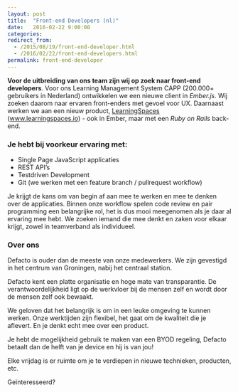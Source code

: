```yaml
---
layout: post
title:  "Front-end Developers (nl)"
date:   2016-02-22 9:00:00
categories:
redirect_from:
  - /2015/08/19/front-end-developer.html
  - /2016/02/22/front-end-developers.html
permalink: front-end-developer
---
```

**Voor de uitbreiding van ons team zijn wij op zoek naar front-end developers**. Voor ons Learning Management System CAPP (200.000+ gebruikers in Nederland) ontwikkelen we een nieuwe client in _Ember.js_.
Wij zoeken daarom naar ervaren front-enders met gevoel voor UX. Daarnaast werken we aan een nieuw product, [LearningSpaces](http://www.learningspaces.io) (www.learningspaces.io) - ook in Ember, maar met een _Ruby on Rails_ back-end.

### Je hebt bij voorkeur ervaring met:

*   Single Page JavaScript applicaties
*   REST API&#8217;s
*   Testdriven Development
*   Git (we werken met een feature branch / pullrequest workflow)

Je krijgt de kans om van begin af aan mee te werken en mee te denken over de applicaties. Binnen onze workflow spelen code review en pair programming een belangrijke rol, het is dus mooi meegenomen als je daar al ervaring mee hebt. We zoeken iemand die mee denkt en zaken voor elkaar krijgt, zowel in teamverband als individueel.

### Over ons

Defacto is ouder dan de meeste van onze medewerkers. We zijn gevestigd in het centrum van Groningen, nabij het centraal station.

Defacto kent een platte organisatie en hoge mate van transparantie. De verantwoordelijkheid ligt op de werkvloer bij de mensen zelf en wordt door de mensen zelf ook bewaakt.

We geloven dat het belangrijk is om in een leuke omgeving te kunnen werken. Onze werktijden zijn flexibel, het gaat om de kwaliteit die je aflevert. En je denkt echt mee over een product.

Je hebt de mogelijkheid gebruik te maken van een BYOD regeling, Defacto betaalt dan de helft van je device en hij is van jou!

Elke vrijdag is er ruimte om je te verdiepen in nieuwe technieken, producten, etc.

Geinteresseerd?
